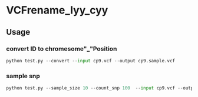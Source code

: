 # VCFrename_lyy_cyy
## Usage
### convert ID to chromesome"_"Position
```python
python test.py --convert --input cp9.vcf --output cp9.sample.vcf
```
### sample snp 
 ```python
python test.py --sample_size 10 --count_snp 100  --input cp9.vcf --output cp9.sample.vcf
```